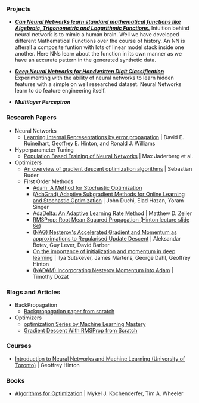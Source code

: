 ### Projects
- ***[Can Neural Networks learn standard mathematical functions like Algebraic, Trigonometric and Logarithmic Functions.](./neural_network_learning_standard_mathematical_functions.ipynb)*** Intuition behind neural network is to mimic a human brain. Well we have developed different Mathematical Functions over the course of history. An NN is afterall a composite funtion with lots of linear model stack inside one another. Here NNs learn about the function in its own manner as we have an accurate pattern in the generated synthetic data.

- ***[Deep Neural Networks for Handwritten Digit Classification](./deep_neural_networks_for_handwritten_digits_classification_with_pytorch.ipynb)*** Experimenting with the ability of neural networks to learn hidden features with a simple on well researched dataset. Neural Networks learn to do feature engineering itself.

- ***Multilayer Perceptron***

### Research Papers
- Neural Networks
    - [Learning Internal Representations by error propagation](https://apps.dtic.mil/dtic/tr/fulltext/u2/a164453.pdf) | David E. Ruineihart, Geoffrey E. Hinton, and Ronald J. Williams
- Hyperparameter Tuning
    - [Population Based Training of Neural Networks](https://arxiv.org/abs/1711.09846) | Max Jaderberg et al.
- Optimizers
    + [An overview of gradient descent optimization algorithms](https://arxiv.org/abs/1609.04747) | Sebastian Ruder
    - First Order Methods
        + [Adam: A Method for Stochastic Optimization](https://arxiv.org/abs/1412.6980)
        + [(AdaGrad) Adaptive Subgradient Methods for Online Learning and Stochastic Optimization](https://stanford.edu/~jduchi/projects/DuchiHaSi10_colt.pdf) | John Duchi, Elad Hazan, Yoram Singer
        + [AdaDelta: An Adaptive Learning Rate Method](https://arxiv.org/abs/1212.5701) | Matthew D. Zeiler
        + [RMSProp: Root Mean Squared Propagation (Hinton lecture slide 6e)](http://www.cs.toronto.edu/~hinton/coursera/lecture6/lec6.pdf)
        + [(NAG) Nesterov's Accelerated Gradient and Momentum as approximations to Regularised Update Descent](https://arxiv.org/abs/1607.01981) | Aleksandar Botev, Guy Lever, David Barber
        + [On the importance of initialization and momentum in deep learning](http://proceedings.mlr.press/v28/sutskever13.pdf) | Ilya Sutskever, James Martens, George Dahl, Geoffrey Hinton
        + [(NADAM) Incorporating Nesterov Momentum into Adam](https://openreview.net/forum?id=OM0jvwB8jIp57ZJjtNEZ) | Timothy Dozat

### Blogs and Articles
- BackPropagation
    + [Backpropagation paper from scratch](https://towardsdatascience.com/backpropagation-paper-from-scratch-796793789248)
- Optimizers
    + [optimization Series by Machine Learning Mastery](https://machinelearningmastery.com/category/optimization/)
    + [Gradient Descent With RMSProp from Scratch](https://machinelearningmastery.com/gradient-descent-with-rmsprop-from-scratch/)

### Courses
- [Introduction to Neural Networks and Machine Learning (University of Toronto)](https://www.cs.toronto.edu/~tijmen/csc321/lecture_notes.shtml) | Geoffrey Hinton

### Books
- [Algorithms for Optimization](https://algorithmsbook.com/optimization/files/optimization.pdf) | Mykel J. Kochenderfer, Tim A. Wheeler
